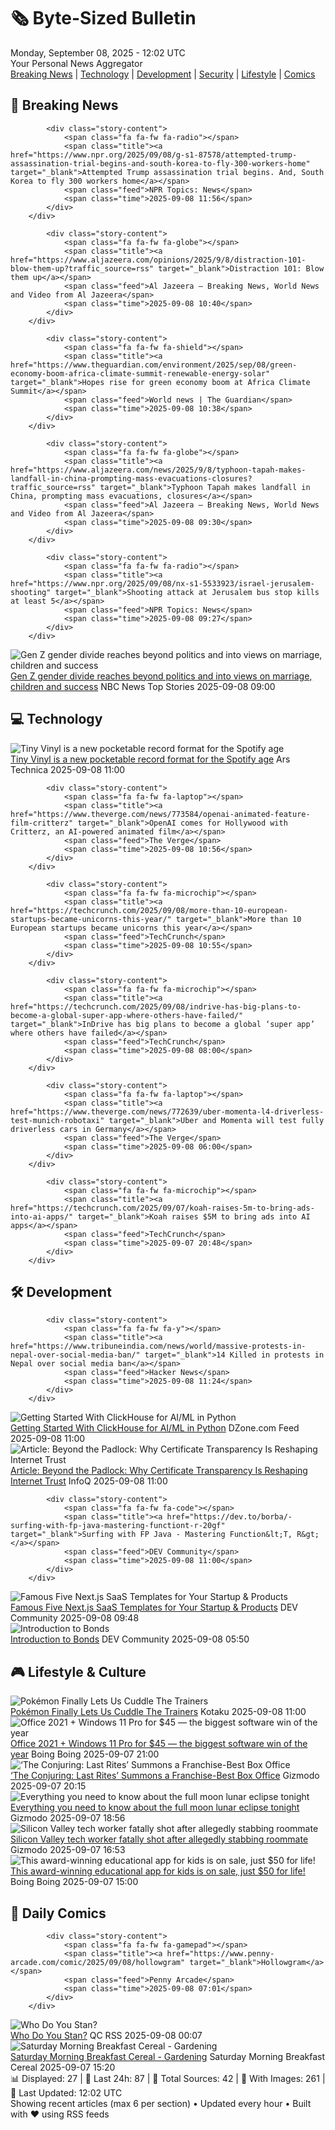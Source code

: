 <!-- Processing 54 RSS feeds at 2025-09-08 12:02:41 UTC -->
<!-- Processing: Saturday Morning Breakfast Cereal -->
<!-- Processing: Garfield -->
<!-- Processing: Dilbert -->
<!-- Processing: Cyanide & Happiness -->
<!-- Processing: Girl Genius -->
<!-- Processing: CNN Breaking News -->
<!-- Processing: NPR News -->
<!-- Processing: CBC News -->
<!-- Error processing https://rss.cbc.ca/lineup/topstories.xml: The read operation timed out -->
<!-- Processing: Reuters Top News -->
<!-- Processing: Associated Press Breaking -->
<!-- Processing: ABC News Breaking -->
<!-- Processing: NBC News Breaking -->
<!-- Processing: Sky News World -->
<!-- Processing: The Verge -->
<!-- Processing: Ars Technica -->
<!-- Processing: Hacker News -->
<!-- Processing: GitHub Blog -->
<!-- Processing: GitLab Blog -->
<!-- Processing: DZone -->
<!-- Processing: Martin Fowler -->
<!-- Processing: Coding Horror -->
<!-- Processing: Gizmodo -->
<!-- Processing: Boing Boing -->
<!-- Generated 5 new posts out of 23 feeds processed -->
<div class="newspaper-header">
    <h1 class="newspaper-title">🗞️ Byte-Sized Bulletin</h1>
    <div class="newspaper-date">Monday, September 08, 2025 - 12:02 UTC</div>
    <div class="newspaper-subtitle">Your Personal News Aggregator</div>
</div>

<div class="newspaper-nav">
    <a href="#breaking">Breaking News</a> |
    <a href="#tech">Technology</a> |
    <a href="#dev">Development</a> |
    <a href="#security">Security</a> |
    <a href="#lifestyle">Lifestyle</a> |
    <a href="#webcomics">Comics</a>
</div>

<div class="news-section breaking-news" id="breaking">
<h2 class="section-header">🚨 Breaking News</h2>
<div class="stories-container">
<div class="story">
            
            <div class="story-content">
                <span class="fa fa-fw fa-radio"></span>
                <span class="title"><a href="https://www.npr.org/2025/09/08/g-s1-87578/attempted-trump-assassination-trial-begins-and-south-korea-to-fly-300-workers-home" target="_blank">Attempted Trump assassination trial begins. And, South Korea to fly 300 workers home</a></span>
                <span class="feed">NPR Topics: News</span>
                <span class="time">2025-09-08 11:56</span>
            </div>
        </div>
<div class="story">
            
            <div class="story-content">
                <span class="fa fa-fw fa-globe"></span>
                <span class="title"><a href="https://www.aljazeera.com/opinions/2025/9/8/distraction-101-blow-them-up?traffic_source=rss" target="_blank">Distraction 101: Blow them up</a></span>
                <span class="feed">Al Jazeera – Breaking News, World News and Video from Al Jazeera</span>
                <span class="time">2025-09-08 10:40</span>
            </div>
        </div>
<div class="story">
            
            <div class="story-content">
                <span class="fa fa-fw fa-shield"></span>
                <span class="title"><a href="https://www.theguardian.com/environment/2025/sep/08/green-economy-boom-africa-climate-summit-renewable-energy-solar" target="_blank">Hopes rise for green economy boom at Africa Climate Summit</a></span>
                <span class="feed">World news | The Guardian</span>
                <span class="time">2025-09-08 10:38</span>
            </div>
        </div>
<div class="story">
            
            <div class="story-content">
                <span class="fa fa-fw fa-globe"></span>
                <span class="title"><a href="https://www.aljazeera.com/news/2025/9/8/typhoon-tapah-makes-landfall-in-china-prompting-mass-evacuations-closures?traffic_source=rss" target="_blank">Typhoon Tapah makes landfall in China, prompting mass evacuations, closures</a></span>
                <span class="feed">Al Jazeera – Breaking News, World News and Video from Al Jazeera</span>
                <span class="time">2025-09-08 09:30</span>
            </div>
        </div>
<div class="story">
            
            <div class="story-content">
                <span class="fa fa-fw fa-radio"></span>
                <span class="title"><a href="https://www.npr.org/2025/09/08/nx-s1-5533923/israel-jerusalem-shooting" target="_blank">Shooting attack at Jerusalem bus stop kills at least 5</a></span>
                <span class="feed">NPR Topics: News</span>
                <span class="time">2025-09-08 09:27</span>
            </div>
        </div>
<div class="story">
            <img src="https://media-cldnry.s-nbcnews.com/image/upload/t_fit_1500w/rockcms/2025-09/250905-trump-harris-signs-lr-836d94.jpg" alt="Gen Z gender divide reaches beyond politics and into views on marriage, children and success" class="story-image" loading="lazy" onerror="this.style.display='none'">
            <div class="story-content">
                <span class="fa fa-fw fa-broadcast-tower"></span>
                <span class="title"><a href="https://www.nbcnews.com/politics/politics-news/poll-gen-zs-gender-divide-reaches-politics-views-marriage-children-suc-rcna229255" target="_blank">Gen Z gender divide reaches beyond politics and into views on marriage, children and success</a></span>
                <span class="feed">NBC News Top Stories</span>
                <span class="time">2025-09-08 09:00</span>
            </div>
        </div>
</div>
</div>
<div class="news-section tech-news" id="tech">
<h2 class="section-header">💻 Technology</h2>
<div class="stories-container">
<div class="story">
            <img src="https://cdn.arstechnica.net/wp-content/uploads/2025/09/tinyvinyl5-500x500.jpg" alt="Tiny Vinyl is a new pocketable record format for the Spotify age" class="story-image" loading="lazy" onerror="this.style.display='none'">
            <div class="story-content">
                <span class="fa fa-fw fa-cog"></span>
                <span class="title"><a href="https://arstechnica.com/gadgets/2025/09/tiny-vinyl-is-a-new-pocketable-record-format-for-the-spotify-age/" target="_blank">Tiny Vinyl is a new pocketable record format for the Spotify age</a></span>
                <span class="feed">Ars Technica</span>
                <span class="time">2025-09-08 11:00</span>
            </div>
        </div>
<div class="story">
            
            <div class="story-content">
                <span class="fa fa-fw fa-laptop"></span>
                <span class="title"><a href="https://www.theverge.com/news/773584/openai-animated-feature-film-critterz" target="_blank">OpenAI comes for Hollywood with Critterz, an AI-powered animated film</a></span>
                <span class="feed">The Verge</span>
                <span class="time">2025-09-08 10:56</span>
            </div>
        </div>
<div class="story">
            
            <div class="story-content">
                <span class="fa fa-fw fa-microchip"></span>
                <span class="title"><a href="https://techcrunch.com/2025/09/08/more-than-10-european-startups-became-unicorns-this-year/" target="_blank">More than 10 European startups became unicorns this year</a></span>
                <span class="feed">TechCrunch</span>
                <span class="time">2025-09-08 10:55</span>
            </div>
        </div>
<div class="story">
            
            <div class="story-content">
                <span class="fa fa-fw fa-microchip"></span>
                <span class="title"><a href="https://techcrunch.com/2025/09/08/indrive-has-big-plans-to-become-a-global-super-app-where-others-have-failed/" target="_blank">InDrive has big plans to become a global ‘super app’ where others have failed</a></span>
                <span class="feed">TechCrunch</span>
                <span class="time">2025-09-08 08:00</span>
            </div>
        </div>
<div class="story">
            
            <div class="story-content">
                <span class="fa fa-fw fa-laptop"></span>
                <span class="title"><a href="https://www.theverge.com/news/772639/uber-momenta-l4-driverless-test-munich-robotaxi" target="_blank">Uber and Momenta will test fully driverless cars in Germany</a></span>
                <span class="feed">The Verge</span>
                <span class="time">2025-09-08 06:00</span>
            </div>
        </div>
<div class="story">
            
            <div class="story-content">
                <span class="fa fa-fw fa-microchip"></span>
                <span class="title"><a href="https://techcrunch.com/2025/09/07/koah-raises-5m-to-bring-ads-into-ai-apps/" target="_blank">Koah raises $5M to bring ads into AI apps</a></span>
                <span class="feed">TechCrunch</span>
                <span class="time">2025-09-07 20:48</span>
            </div>
        </div>
</div>
</div>
<div class="news-section dev-news" id="dev">
<h2 class="section-header">🛠️ Development</h2>
<div class="stories-container">
<div class="story">
            
            <div class="story-content">
                <span class="fa fa-fw fa-y"></span>
                <span class="title"><a href="https://www.tribuneindia.com/news/world/massive-protests-in-nepal-over-social-media-ban/" target="_blank">14 Killed in protests in Nepal over social media ban</a></span>
                <span class="feed">Hacker News</span>
                <span class="time">2025-09-08 11:24</span>
            </div>
        </div>
<div class="story">
            <img src="https://dz2cdn1.dzone.com/thumbnail?fid=18604511&w=600" alt="Getting Started With ClickHouse for AI/ML in Python" class="story-image" loading="lazy" onerror="this.style.display='none'">
            <div class="story-content">
                <span class="fa fa-fw fa-newspaper"></span>
                <span class="title"><a href="https://dzone.com/articles/getting-started-with-clickhouse-for-ai-ml-in-python" target="_blank">Getting Started With ClickHouse for AI/ML in Python</a></span>
                <span class="feed">DZone.com Feed</span>
                <span class="time">2025-09-08 11:00</span>
            </div>
        </div>
<div class="story">
            <img src="https://res.infoq.com/articles/tls-certificate-transparency/en/headerimage/tls-certificate-transparency-header-1756385529119.jpg" alt="Article: Beyond the Padlock: Why Certificate Transparency Is Reshaping Internet Trust" class="story-image" loading="lazy" onerror="this.style.display='none'">
            <div class="story-content">
                <span class="fa fa-fw fa-info-circle"></span>
                <span class="title"><a href="https://www.infoq.com/articles/tls-certificate-transparency/?utm_campaign=infoq_content&utm_source=infoq&utm_medium=feed&utm_term=global" target="_blank">Article: Beyond the Padlock: Why Certificate Transparency Is Reshaping Internet Trust</a></span>
                <span class="feed">InfoQ</span>
                <span class="time">2025-09-08 11:00</span>
            </div>
        </div>
<div class="story">
            
            <div class="story-content">
                <span class="fa fa-fw fa-code"></span>
                <span class="title"><a href="https://dev.to/borba/-surfing-with-fp-java-mastering-functiont-r-20gf" target="_blank">Surfing with FP Java - Mastering Function&lt;T, R&gt;</a></span>
                <span class="feed">DEV Community</span>
                <span class="time">2025-09-08 11:00</span>
            </div>
        </div>
<div class="story">
            <img src="https://media2.dev.to/dynamic/image/width=800%2Cheight=%2Cfit=scale-down%2Cgravity=auto%2Cformat=auto/https%3A%2F%2Fdev-to-uploads.s3.amazonaws.com%2Fuploads%2Farticles%2Fqx1azz2syk8tbi20mxvu.png" alt="Famous Five Next.js SaaS Templates for Your Startup &amp; Products" class="story-image" loading="lazy" onerror="this.style.display='none'">
            <div class="story-content">
                <span class="fa fa-fw fa-code"></span>
                <span class="title"><a href="https://dev.to/isanjayjoshi/top-nextjs-saas-templates-for-your-next-startup-products-m0n" target="_blank">Famous Five Next.js SaaS Templates for Your Startup &amp; Products</a></span>
                <span class="feed">DEV Community</span>
                <span class="time">2025-09-08 09:48</span>
            </div>
        </div>
<div class="story">
            <img src="https://media2.dev.to/dynamic/image/width=800%2Cheight=%2Cfit=scale-down%2Cgravity=auto%2Cformat=auto/https%3A%2F%2Fdev-to-uploads.s3.amazonaws.com%2Fuploads%2Farticles%2Fsexq6te8yj2hzxmgrkhk.png" alt="Introduction to Bonds" class="story-image" loading="lazy" onerror="this.style.display='none'">
            <div class="story-content">
                <span class="fa fa-fw fa-code"></span>
                <span class="title"><a href="https://dev.to/madgan95/introduction-to-bonds-3816" target="_blank">Introduction to Bonds</a></span>
                <span class="feed">DEV Community</span>
                <span class="time">2025-09-08 05:50</span>
            </div>
        </div>
</div>
</div>
<div class="news-section lifestyle-news" id="lifestyle">
<h2 class="section-header">🎮 Lifestyle & Culture</h2>
<div class="stories-container">
<div class="story">
            <img src="https://kotaku.com/app/uploads/2025/09/plush-main-1.jpg" alt="Pokémon Finally Lets Us Cuddle The Trainers" class="story-image" loading="lazy" onerror="this.style.display='none'">
            <div class="story-content">
                <span class="fa fa-fw fa-gamepad"></span>
                <span class="title"><a href="https://kotaku.com/pokemon-center-trainer-plush-n-marnie-lillie-2000623942" target="_blank">Pokémon Finally Lets Us Cuddle The Trainers</a></span>
                <span class="feed">Kotaku</span>
                <span class="time">2025-09-08 11:00</span>
            </div>
        </div>
<div class="story">
            <img src="https://i0.wp.com/boingboing.net/wp-content/uploads/2025/09/The-Ultimate-Microsoft-Office-Professional-2021-for-Windows.jpg?fit=2250%2C1500&amp;quality=60&amp;ssl=1" alt="Office 2021 + Windows 11 Pro for $45 — the biggest software win of the year" class="story-image" loading="lazy" onerror="this.style.display='none'">
            <div class="story-content">
                <span class="fa fa-fw fa-arrow-right"></span>
                <span class="title"><a href="https://boingboing.net/2025/09/07/office-2021-windows-11-pro-for-45-the-biggest-software-win-of-the-year.html" target="_blank">Office 2021 + Windows 11 Pro for $45 — the biggest software win of the year</a></span>
                <span class="feed">Boing Boing</span>
                <span class="time">2025-09-07 21:00</span>
            </div>
        </div>
<div class="story">
            <img src="https://gizmodo.com/app/uploads/2025/09/ConjuringYoungerWarrens.jpg" alt="‘The Conjuring: Last Rites’ Summons a Franchise-Best Box Office" class="story-image" loading="lazy" onerror="this.style.display='none'">
            <div class="story-content">
                <span class="fa fa-fw fa-computer"></span>
                <span class="title"><a href="https://gizmodo.com/the-conjuring-last-rites-summons-a-franchise-best-box-office-2000655105" target="_blank">‘The Conjuring: Last Rites’ Summons a Franchise-Best Box Office</a></span>
                <span class="feed">Gizmodo</span>
                <span class="time">2025-09-07 20:15</span>
            </div>
        </div>
<div class="story">
            <img src="https://gizmodo.com/app/uploads/2025/09/moon.jpg" alt="Everything you need to know about the full moon lunar eclipse tonight" class="story-image" loading="lazy" onerror="this.style.display='none'">
            <div class="story-content">
                <span class="fa fa-fw fa-computer"></span>
                <span class="title"><a href="https://gizmodo.com/everything-you-need-to-know-about-the-full-moon-lunar-eclipse-tonight-2000655078" target="_blank">Everything you need to know about the full moon lunar eclipse tonight</a></span>
                <span class="feed">Gizmodo</span>
                <span class="time">2025-09-07 18:56</span>
            </div>
        </div>
<div class="story">
            <img src="https://gizmodo.com/app/uploads/2025/09/police-tape.jpg" alt="Silicon Valley tech worker fatally shot after allegedly stabbing roommate" class="story-image" loading="lazy" onerror="this.style.display='none'">
            <div class="story-content">
                <span class="fa fa-fw fa-computer"></span>
                <span class="title"><a href="https://gizmodo.com/silicon-valley-tech-worker-fatally-shot-after-allegedly-stabbing-roommate-2000655099" target="_blank">Silicon Valley tech worker fatally shot after allegedly stabbing roommate</a></span>
                <span class="feed">Gizmodo</span>
                <span class="time">2025-09-07 16:53</span>
            </div>
        </div>
<div class="story">
            <img src="https://i0.wp.com/boingboing.net/wp-content/uploads/2025/09/Pok-Pok-Lifetime-Subscription-1.jpg?fit=1300%2C867&amp;quality=60&amp;ssl=1" alt="This award-winning educational app for kids is on sale, just $50 for life!" class="story-image" loading="lazy" onerror="this.style.display='none'">
            <div class="story-content">
                <span class="fa fa-fw fa-arrow-right"></span>
                <span class="title"><a href="https://boingboing.net/2025/09/07/this-award-winning-educational-app-for-kids-is-on-sale-just-50-for-life.html" target="_blank">This award-winning educational app for kids is on sale, just $50 for life!</a></span>
                <span class="feed">Boing Boing</span>
                <span class="time">2025-09-07 15:00</span>
            </div>
        </div>
</div>
</div>
<div class="news-section webcomics-section" id="webcomics">
<h2 class="section-header">🎨 Daily Comics</h2>
<div class="stories-container">
<div class="story">
            
            <div class="story-content">
                <span class="fa fa-fw fa-gamepad"></span>
                <span class="title"><a href="https://www.penny-arcade.com/comic/2025/09/08/hollowgram" target="_blank">Hollowgram</a></span>
                <span class="feed">Penny Arcade</span>
                <span class="time">2025-09-08 07:01</span>
            </div>
        </div>
<div class="story">
            <img src="http://www.questionablecontent.net/comics/5652.png" alt="Who Do You Stan?" class="story-image" loading="lazy" onerror="this.style.display='none'">
            <div class="story-content">
                <span class="fa fa-fw fa-music"></span>
                <span class="title"><a href="http://questionablecontent.net/view.php?comic=5652" target="_blank">Who Do You Stan?</a></span>
                <span class="feed">QC RSS</span>
                <span class="time">2025-09-08 00:07</span>
            </div>
        </div>
<div class="story">
            <img src="https://www.smbc-comics.com/comics/1757023233-20250907.png" alt="Saturday Morning Breakfast Cereal - Gardening" class="story-image" loading="lazy" onerror="this.style.display='none'">
            <div class="story-content">
                <span class="fa fa-fw fa-smile"></span>
                <span class="title"><a href="https://www.smbc-comics.com/comic/gardening-2" target="_blank">Saturday Morning Breakfast Cereal - Gardening</a></span>
                <span class="feed">Saturday Morning Breakfast Cereal</span>
                <span class="time">2025-09-07 15:20</span>
            </div>
        </div>
</div>
</div>

<div class="newspaper-footer">
    <div class="stats">
        📊 Displayed: 27 | 📅 Last 24h: 87 | 📡 Total Sources: 42 | 📸 With Images: 261 |
        🔄 Last Updated: 12:02 UTC
    </div>
    <div class="footer-note">
        Showing recent articles (max 6 per section) • Updated every hour • Built with ❤️ using RSS feeds
    </div>
</div>
